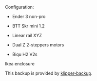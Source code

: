 Configuration:

- Ender 3 non-pro

- BTT Skr mini 1.2
- Linear rail XYZ
- Dual Z 2-steppers motors
- Biqu H2 V2s

Ikea enclosure

This backup is provided by [klipper-backup](https://github.com/Staubgeborener/klipper-backup).

